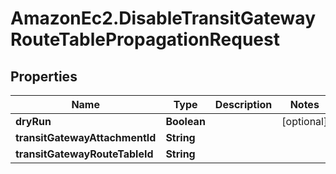# AmazonEc2.DisableTransitGatewayRouteTablePropagationRequest

## Properties

Name | Type | Description | Notes
------------ | ------------- | ------------- | -------------
**dryRun** | **Boolean** |  | [optional] 
**transitGatewayAttachmentId** | **String** |  | 
**transitGatewayRouteTableId** | **String** |  | 


